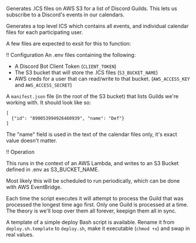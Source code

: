 Generates .ICS files on AWS S3 for a list of Discord Guilds. This lets us subscribe to a Discord's events in our calendars.

Generates a top level ICS which contains all events, and individual calendar files for each participating user.

A few files are expected to exsit for this to function:


!! Configuration
An .env files containing the following:
- A Discord Bot Client Token (`CLIENT_TOKEN`)
- The S3 bucket that will store the .ICS files (`S3_BUCKET_NAME`)
- AWS creds for a user that can read/write to that bucket. (`AWS_ACCESS_KEY` and `AWS_ACCESS_SECRET`)


A `manifest.json` file (in the root of the S3 bucket) that lists Guilds we're working with. It should look like so:

```
[
  {"id": "890053994926460939", "name": "Def"}
]
```

The "name" field is used in the text of the calendar files only, it's exact value doesn't matter.

!! Operation


This runs in the context of an AWS Lambda, and writes to an S3 Bucket defined in .env as S3_BUCKET_NAME.

Most likely this will be scheduled to run periodically, which can be done with AWS EventBridge.


Each time the script executes it will attempt to process the Guild that was processed the longest time ago first. Only one Guild is processed at a time. The theory is we'll loop over them all forever, keepign them all in sync.

A template of a simple deploy Bash script is available. Rename it from `deploy.sh.template` to `deploy.sh`, make it executable (`chmod +x`) and swap in real values.

